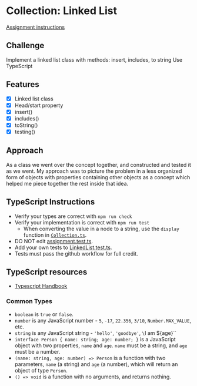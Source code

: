 # Collection: Linked List

[Assignment instructions](https://codefellows.github.io/common_curriculum/data_structures_and_algorithms/Code_401/class-05/LAB)

## Challenge

  Implement a linked list class with methods: insert, includes, to string
  Use TypeScript

## Features

- [x] Linked list class
- [x] Head/start property
- [x] insert()
- [x] includes()
- [x] toString()
- [x] testing()

## Approach

As a class we went over the concept together, and constructed and tested it as we went. My approach was to picture the problem in a less organized form of objects with properties containing other objects as a concept which helped me piece together the rest inside that idea.

## TypeScript Instructions

- Verify your types are correct with `npm run check`
- Verify your implementation is correct with `npm run test`
  - When converting the value in a node to a string, use the `display` function in [`Collection.ts`](./src/Collection.ts).
- DO NOT edit [assignment.test.ts](./src/).
- Add your own tests to [LinkedList.test.ts](./src/LinkedList.test.ts).
- Tests must pass the github workflow for full credit.

## TypeScript resources

- [Typescript Handbook](https://www.typescriptlang.org/docs/handbook/intro.html)

### Common Types

- `boolean` is `true` or `false`.
- `number` is any JavaScript number - `5`, `-17`, `22.356`, `3/10`, `Number.MAX_VALUE`, etc.
- `string` is any JavaScript string - `'hello'`, `'goodbye'`, `\`I am ${age}\``
- `interface Person { name: string; age: number; }` is a JavaScript object with two properties, `name` and `age`. `name` must be a string, and `age` must be a number.
- `(name: string, age: number) => Person` is a function with two parameters, `name` (a string) and `age` (a number), which will return an object of type `Person`.
- `() => void` is a function with no arguments, and returns nothing.
  <!-- - `'hello'`' is the JavaScript string `'hello'` and no other string. -->
  <!-- - `'hello'|'goodbye'` is either the JavaScript string `'hello'` or the string `'goodbye'`, and no other strings. -->
